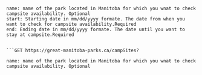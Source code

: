 


```GET https://great-manitoba-parks.ca/campSites?

name: name of the park located in Manitoba for which you wnat to check campsite availability. Optional
start: Starting date in mm/dd/yyyy formate. The date from when you want to check for campsite availability.Required
end: Ending date in mm/dd/yyyy formate. The date until you want to stay at campsite.Required


```GET https://great-manitoba-parks.ca/campSites?

name: name of the park located in Manitoba for which you wnat to check campsite availability. Optional
